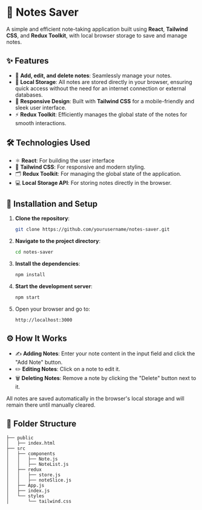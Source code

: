 # 📓 Notes Saver

A simple and efficient note-taking application built using **React**, **Tailwind CSS**, and **Redux Toolkit**, with local browser storage to save and manage notes.

## ✨ Features

- 📝 **Add, edit, and delete notes**: Seamlessly manage your notes.
- 💾 **Local Storage**: All notes are stored directly in your browser, ensuring quick access without the need for an internet connection or external databases.
- 📱 **Responsive Design**: Built with **Tailwind CSS** for a mobile-friendly and sleek user interface.
- ⚡ **Redux Toolkit**: Efficiently manages the global state of the notes for smooth interactions.

## 🛠️ Technologies Used

- ⚛️ **React**: For building the user interface
- 🎨 **Tailwind CSS**: For responsive and modern styling.
- 🗂️ **Redux Toolkit**: For managing the global state of the application.
- 💻 **Local Storage API**: For storing notes directly in the browser.

## 🚀 Installation and Setup

1. **Clone the repository**:
   ```bash
   git clone https://github.com/yourusername/notes-saver.git
   ```

2. **Navigate to the project directory**:
   ```bash
   cd notes-saver
   ```

3. **Install the dependencies**:
   ```bash
   npm install
   ```

4. **Start the development server**:
   ```bash
   npm start
   ```

5. Open your browser and go to:
   ```
   http://localhost:3000
   ```

## ⚙️ How It Works

- ✍️ **Adding Notes**: Enter your note content in the input field and click the "Add Note" button.
- ✏️ **Editing Notes**: Click on a note to edit it.
- 🗑️ **Deleting Notes**: Remove a note by clicking the "Delete" button next to it.

All notes are saved automatically in the browser's local storage and will remain there until manually cleared.

## 📂 Folder Structure

```
├── public
│   ├── index.html
├── src
│   ├── components
│   │   ├── Note.js
│   │   ├── NoteList.js
│   ├── redux
│   │   ├── store.js
│   │   ├── noteSlice.js
│   ├── App.js
│   ├── index.js
│   └── styles
│       └── tailwind.css
```

